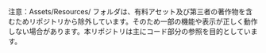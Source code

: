 注意：Assets/Resources/ フォルダは、有料アセット及び第三者の著作物を含むためリポジトリから除外しています。そのため一部の機能や表示が正しく動作しない場合があります。本リポジトリは主にコード部分の参照を目的としています。
